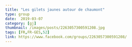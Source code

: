 ```yaml
---
title: "Les gilets jaunes autour de chaumont"
type: group
date:  2019-03-07
category: [gj]
thumbnail: /images/posts/2263057300591208.jpg
tags: [FR,FR-GES,52]
link: https://www.facebook.com/groups/2263057300591208/
---
```

